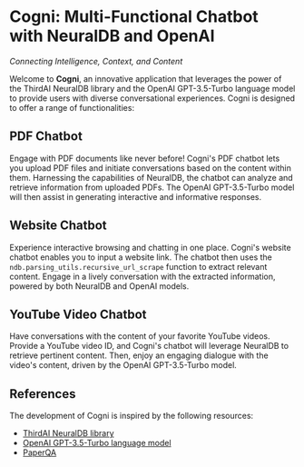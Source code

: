 # Cogni: Multi-Functional Chatbot with NeuralDB and OpenAI

*Connecting Intelligence, Context, and Content*

Welcome to **Cogni**, an innovative application that leverages the power of the ThirdAI NeuralDB library and the OpenAI GPT-3.5-Turbo language model to provide users with diverse conversational experiences. Cogni is designed to offer a range of functionalities:

## PDF Chatbot

Engage with PDF documents like never before! Cogni's PDF chatbot lets you upload PDF files and initiate conversations based on the content within them. Harnessing the capabilities of NeuralDB, the chatbot can analyze and retrieve information from uploaded PDFs. The OpenAI GPT-3.5-Turbo model will then assist in generating interactive and informative responses.

## Website Chatbot

Experience interactive browsing and chatting in one place. Cogni's website chatbot enables you to input a website link. The chatbot then uses the `ndb.parsing_utils.recursive_url_scrape` function to extract relevant content. Engage in a lively conversation with the extracted information, powered by both NeuralDB and OpenAI models.

## YouTube Video Chatbot

Have conversations with the content of your favorite YouTube videos. Provide a YouTube video ID, and Cogni's chatbot will leverage NeuralDB to retrieve pertinent content. Then, enjoy an engaging dialogue with the video's content, driven by the OpenAI GPT-3.5-Turbo model.

## References

The development of Cogni is inspired by the following resources:

- [ThirdAI NeuralDB library](https://thirdai.com/neural-db/)
- [OpenAI GPT-3.5-Turbo language model](https://openai.com/blog/openai-api/)
- [PaperQA](https://paperqa.readthedocs.io/en/latest/)
